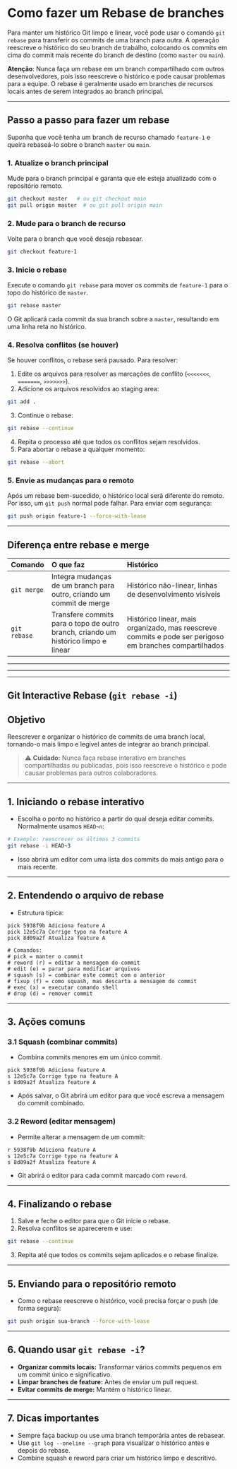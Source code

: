 # Como fazer um Rebase de branches

Para manter um histórico Git limpo e linear, você pode usar o comando `git rebase` para transferir os commits de uma branch para outra. A operação reescreve o histórico do seu branch de trabalho, colocando os commits em cima do commit mais recente do branch de destino (como `master` ou `main`).

**Atenção**: Nunca faça um rebase em um branch compartilhado com outros desenvolvedores, pois isso reescreve o histórico e pode causar problemas para a equipe. O rebase é geralmente usado em branches de recursos locais antes de serem integrados ao branch principal.

---

## Passo a passo para fazer um rebase

Suponha que você tenha um branch de recurso chamado `feature-1` e queira rebaseá-lo sobre o branch `master` ou `main`.

### 1. Atualize o branch principal

Mude para o branch principal e garanta que ele esteja atualizado com o repositório remoto.

```sh
git checkout master   # ou git checkout main
git pull origin master  # ou git pull origin main
````

### 2. Mude para o branch de recurso

Volte para o branch que você deseja rebasear.

```sh
git checkout feature-1
```

### 3. Inicie o rebase

Execute o comando `git rebase` para mover os commits de `feature-1` para o topo do histórico de `master`.

```sh
git rebase master
```

O Git aplicará cada commit da sua branch sobre a `master`, resultando em uma linha reta no histórico.

### 4. Resolva conflitos (se houver)

Se houver conflitos, o rebase será pausado. Para resolver:

1. Edite os arquivos para resolver as marcações de conflito (`<<<<<<<`, `=======`, `>>>>>>>`).
2. Adicione os arquivos resolvidos ao staging area:

```sh
git add .
```

3. Continue o rebase:

```sh
git rebase --continue
```

4. Repita o processo até que todos os conflitos sejam resolvidos.
5. Para abortar o rebase a qualquer momento:

```sh
git rebase --abort
```

### 5. Envie as mudanças para o remoto

Após um rebase bem-sucedido, o histórico local será diferente do remoto. Por isso, um `git push` normal pode falhar. Para enviar com segurança:

```sh
git push origin feature-1 --force-with-lease
```

---

## Diferença entre rebase e merge

| Comando      | O que faz                                                                          | Histórico                                                                                               |
| :----------- | :--------------------------------------------------------------------------------- | :------------------------------------------------------------------------------------------------------ |
| `git merge`  | Integra mudanças de um branch para outro, criando um commit de merge               | Histórico não-linear, linhas de desenvolvimento visíveis                                                |
| `git rebase` | Transfere commits para o topo de outro branch, criando um histórico limpo e linear | Histórico linear, mais organizado, mas reescreve commits e pode ser perigoso em branches compartilhados |

---
---
---

## Git Interactive Rebase (`git rebase -i`)

## Objetivo
Reescrever e organizar o histórico de commits de uma branch local, tornando-o mais limpo e legível antes de integrar ao branch principal.

> ⚠️ **Cuidado:** Nunca faça rebase interativo em branches compartilhadas ou publicadas, pois isso reescreve o histórico e pode causar problemas para outros colaboradores.

---

## 1. Iniciando o rebase interativo

- Escolha o ponto no histórico a partir do qual deseja editar commits. Normalmente usamos `HEAD~n`:

```sh
# Exemplo: reescrever os últimos 3 commits
git rebase -i HEAD~3
````

* Isso abrirá um editor com uma lista dos commits do mais antigo para o mais recente.

---

## 2. Entendendo o arquivo de rebase

* Estrutura típica:

```
pick 5938f9b Adiciona feature A
pick 12e5c7a Corrige typo na feature A
pick 8d09a2f Atualiza feature A

# Comandos:
# pick = manter o commit
# reword (r) = editar a mensagem do commit
# edit (e) = parar para modificar arquivos
# squash (s) = combinar este commit com o anterior
# fixup (f) = como squash, mas descarta a mensagem do commit
# exec (x) = executar comando shell
# drop (d) = remover commit
```

---

## 3. Ações comuns

### 3.1 Squash (combinar commits)

* Combina commits menores em um único commit.

```text
pick 5938f9b Adiciona feature A
s 12e5c7a Corrige typo na feature A
s 8d09a2f Atualiza feature A
```

* Após salvar, o Git abrirá um editor para que você escreva a mensagem do commit combinado.

### 3.2 Reword (editar mensagem)

* Permite alterar a mensagem de um commit:

```text
r 5938f9b Adiciona feature A
s 12e5c7a Corrige typo na feature A
s 8d09a2f Atualiza feature A
```

* Git abrirá o editor para cada commit marcado com `reword`.

---

## 4. Finalizando o rebase

1. Salve e feche o editor para que o Git inicie o rebase.
2. Resolva conflitos se aparecerem e use:

```sh
git rebase --continue
```

3. Repita até que todos os commits sejam aplicados e o rebase finalize.

---

## 5. Enviando para o repositório remoto

* Como o rebase reescreve o histórico, você precisa forçar o push (de forma segura):

```sh
git push origin sua-branch --force-with-lease
```

---

## 6. Quando usar `git rebase -i`?

* **Organizar commits locais:** Transformar vários commits pequenos em um commit único e significativo.
* **Limpar branches de feature:** Antes de enviar um pull request.
* **Evitar commits de merge:** Mantém o histórico linear.

---

## 7. Dicas importantes

* Sempre faça backup ou use uma branch temporária antes de rebasear.
* Use `git log --oneline --graph` para visualizar o histórico antes e depois do rebase.
* Combine squash e reword para criar um histórico limpo e descritivo.

